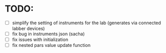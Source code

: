 # TODO:

- [ ] simplify the setting of instruments for the lab (generates via connected labber devices)
- [ ] fix bug in instruments json (sacha)
- [ ] fix issues with initialization
- [ ] fix nested pars value update function
